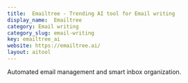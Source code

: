 ```yaml
---
title:  Emailtree - Trending AI tool for Email writing
display_name:  Emailtree
category: Email writing
category_slug: email-writing
key: emailtree_ai
website: https://emailtree.ai/
layout: aitool
---
```


Automated email management and smart inbox organization.
